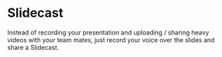 # Slidecast

Instead of recording your presentation and uploading / sharing heavy videos with your team mates, just record your voice over the slides and share a Slidecast.
